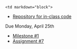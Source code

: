 	<td markdown="block">
* [Repository for in-class code](https://github.com/jversoza/p4a-spring-16-examples/tree/master/p4a-class21)
</td>
	<td markdown="block">
</td>
	<td markdown="block">

Due Monday, April 25th

* [Milestone #1](assignments/final-project.html)
* [Assignment #7](assignments/hw07.html)

</td>
